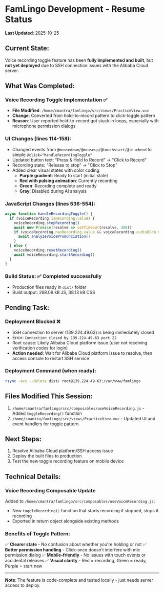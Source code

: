 # FamLingo Development - Resume Status

**Last Updated**: 2025-10-25

## Current State:
Voice recording toggle feature has been **fully implemented and built**, but **not yet deployed** due to SSH connection issues with the Alibaba Cloud server.

## What Was Completed:

### Voice Recording Toggle Implementation ✅
- **File Modified**: `/home/cmantra/famlingo/src/views/PracticeView.vue`
- **Change**: Converted from hold-to-record pattern to click-toggle pattern
- **Reason**: User reported hold-to-record got stuck in loops, especially with microphone permission dialogs

### UI Changes (lines 114-158):
- Changed events from `@mousedown/@mouseup/@touchstart/@touchend` to simple `@click="handleRecordingToggle"`
- Updated button text: "Press & Hold to Record" → "Click to Record"
- Recording state: "Release to stop" → "Click to Stop"
- Added clear visual states with color coding:
  - **Purple gradient**: Ready to start (initial state)
  - **Red with pulsing animation**: Currently recording
  - **Green**: Recording complete and ready
  - **Gray**: Disabled during AI analysis

### JavaScript Changes (lines 536-554):
```javascript
async function handleRecordingToggle() {
  if (voiceRecording.isRecording.value) {
    voiceRecording.stopRecording()
    await new Promise(resolve => setTimeout(resolve, 300))
    if (voiceRecording.hasRecording.value && voiceRecording.audioBlob.value) {
      await analyzeVoicePronunciation()
    }
  } else {
    voiceRecording.resetRecording()
    await voiceRecording.startRecording()
  }
}
```

### Build Status: ✅ Completed successfully
- Production files ready in `dist/` folder
- Build output: 268.09 kB JS, 38.13 kB CSS

## Pending Task:

### Deployment Blocked ❌
- SSH connection to server (139.224.49.63) is being immediately closed
- Error: `Connection closed by 139.224.49.63 port 22`
- Root cause: Likely Alibaba Cloud platform issue (user not receiving verification codes for login)
- **Action needed**: Wait for Alibaba Cloud platform issue to resolve, then access console to restart SSH service

### Deployment Command (when ready):
```bash
rsync -avz --delete dist/ root@139.224.49.63:/var/www/famlingo
```

## Files Modified This Session:
1. `/home/cmantra/famlingo/src/composables/useVoiceRecording.js` - Added `toggleRecording()` function
2. `/home/cmantra/famlingo/src/views/PracticeView.vue` - Updated UI and event handlers for toggle pattern

## Next Steps:
1. Resolve Alibaba Cloud platform/SSH access issue
2. Deploy the built files to production
3. Test the new toggle recording feature on mobile device

## Technical Details:

### Voice Recording Composable Update
Added to `/home/cmantra/famlingo/src/composables/useVoiceRecording.js`:
- New `toggleRecording()` function that starts recording if stopped, stops if recording
- Exported in return object alongside existing methods

### Benefits of Toggle Pattern:
✅ **Clearer state** - No confusion about whether you're holding or not
✅ **Better permission handling** - Click-once doesn't interfere with mic permission dialog
✅ **Mobile-friendly** - No issues with touch events or accidental releases
✅ **Visual clarity** - Red = recording, Green = ready, Purple = start new

---

**Note**: The feature is code-complete and tested locally - just needs server access to deploy.

